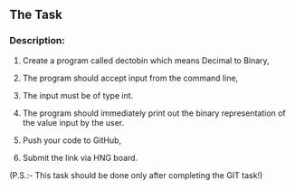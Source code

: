 ## The Task

### Description: 

1. Create a program called dectobin which means Decimal to Binary, 

2. The program should accept input from the command line, 

3. The input must be of type int. 

4. The program should immediately print out the binary representation of the value input by the user. 

5. Push your code to GitHub,

6. Submit the link via HNG board.

(P.S.:- This task should be done only after completing the GIT task!)

